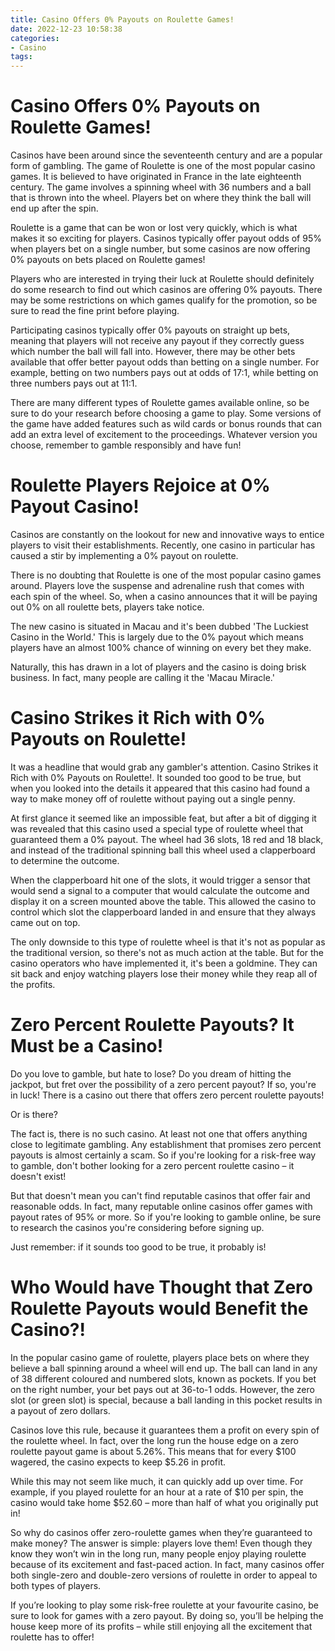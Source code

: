 ```yaml
---
title: Casino Offers 0% Payouts on Roulette Games!
date: 2022-12-23 10:58:38
categories:
- Casino
tags:
---
```



#  Casino Offers 0% Payouts on Roulette Games!

Casinos have been around since the seventeenth century and are a popular form of gambling. The game of Roulette is one of the most popular casino games. It is believed to have originated in France in the late eighteenth century. The game involves a spinning wheel with 36 numbers and a ball that is thrown into the wheel. Players bet on where they think the ball will end up after the spin.

Roulette is a game that can be won or lost very quickly, which is what makes it so exciting for players. Casinos typically offer payout odds of 95% when players bet on a single number, but some casinos are now offering 0% payouts on bets placed on Roulette games!

Players who are interested in trying their luck at Roulette should definitely do some research to find out which casinos are offering 0% payouts. There may be some restrictions on which games qualify for the promotion, so be sure to read the fine print before playing.

Participating casinos typically offer 0% payouts on straight up bets, meaning that players will not receive any payout if they correctly guess which number the ball will fall into. However, there may be other bets available that offer better payout odds than betting on a single number. For example, betting on two numbers pays out at odds of 17:1, while betting on three numbers pays out at 11:1.

There are many different types of Roulette games available online, so be sure to do your research before choosing a game to play. Some versions of the game have added features such as wild cards or bonus rounds that can add an extra level of excitement to the proceedings. Whatever version you choose, remember to gamble responsibly and have fun!

#  Roulette Players Rejoice at 0% Payout Casino!

Casinos are constantly on the lookout for new and innovative ways to entice players to visit their establishments. Recently, one casino in particular has caused a stir by implementing a 0% payout on roulette.

There is no doubting that Roulette is one of the most popular casino games around. Players love the suspense and adrenaline rush that comes with each spin of the wheel. So, when a casino announces that it will be paying out 0% on all roulette bets, players take notice.

The new casino is situated in Macau and it's been dubbed 'The Luckiest Casino in the World.' This is largely due to the 0% payout which means players have an almost 100% chance of winning on every bet they make.

Naturally, this has drawn in a lot of players and the casino is doing brisk business. In fact, many people are calling it the 'Macau Miracle.'

#  Casino Strikes it Rich with 0% Payouts on Roulette!

It was a headline that would grab any gambler's attention. Casino Strikes it Rich with 0% Payouts on Roulette!. It sounded too good to be true, but when you looked into the details it appeared that this casino had found a way to make money off of roulette without paying out a single penny.

At first glance it seemed like an impossible feat, but after a bit of digging it was revealed that this casino used a special type of roulette wheel that guaranteed them a 0% payout. The wheel had 36 slots, 18 red and 18 black, and instead of the traditional spinning ball this wheel used a clapperboard to determine the outcome.

When the clapperboard hit one of the slots, it would trigger a sensor that would send a signal to a computer that would calculate the outcome and display it on a screen mounted above the table. This allowed the casino to control which slot the clapperboard landed in and ensure that they always came out on top.

The only downside to this type of roulette wheel is that it's not as popular as the traditional version, so there's not as much action at the table. But for the casino operators who have implemented it, it's been a goldmine. They can sit back and enjoy watching players lose their money while they reap all of the profits.

#  Zero Percent Roulette Payouts? It Must be a Casino!

Do you love to gamble, but hate to lose? Do you dream of hitting the jackpot, but fret over the possibility of a zero percent payout? If so, you're in luck! There is a casino out there that offers zero percent roulette payouts!

Or is there?

The fact is, there is no such casino. At least not one that offers anything close to legitimate gambling. Any establishment that promises zero percent payouts is almost certainly a scam. So if you're looking for a risk-free way to gamble, don't bother looking for a zero percent roulette casino – it doesn't exist!

But that doesn't mean you can't find reputable casinos that offer fair and reasonable odds. In fact, many reputable online casinos offer games with payout rates of 95% or more. So if you're looking to gamble online, be sure to research the casinos you're considering before signing up.

Just remember: if it sounds too good to be true, it probably is!

#  Who Would have Thought that Zero Roulette Payouts would Benefit the Casino?!

In the popular casino game of roulette, players place bets on where they believe a ball spinning around a wheel will end up. The ball can land in any of 38 different coloured and numbered slots, known as pockets. If you bet on the right number, your bet pays out at 36-to-1 odds. However, the zero slot (or green slot) is special, because a ball landing in this pocket results in a payout of zero dollars.

Casinos love this rule, because it guarantees them a profit on every spin of the roulette wheel. In fact, over the long run the house edge on a zero roulette payout game is about 5.26%. This means that for every $100 wagered, the casino expects to keep $5.26 in profit.

While this may not seem like much, it can quickly add up over time. For example, if you played roulette for an hour at a rate of $10 per spin, the casino would take home $52.60 – more than half of what you originally put in!

So why do casinos offer zero-roulette games when they’re guaranteed to make money? The answer is simple: players love them! Even though they know they won’t win in the long run, many people enjoy playing roulette because of its excitement and fast-paced action. In fact, many casinos offer both single-zero and double-zero versions of roulette in order to appeal to both types of players.

If you’re looking to play some risk-free roulette at your favourite casino, be sure to look for games with a zero payout. By doing so, you’ll be helping the house keep more of its profits – while still enjoying all the excitement that roulette has to offer!